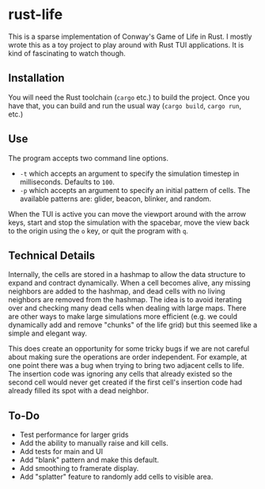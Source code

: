 # rust-life

This is a sparse implementation of Conway's Game of Life in Rust. I mostly wrote
this as a toy project to play around with Rust TUI applications. It is kind of
fascinating to watch though.

## Installation

You will need the Rust toolchain (`cargo` etc.) to build the project. Once you
have that, you can build and run the usual way (`cargo build`, `cargo run`,
etc.)

## Use

The program accepts two command line options.

- `-t` which accepts an argument to specify the simulation timestep in
  milliseconds. Defaults to `100`.
- `-p` which accepts an argument to specify an initial pattern of cells. The
  available patterns are: glider, beacon, blinker, and random.

When the TUI is active you can move the viewport around with the arrow keys,
start and stop the simulation with the spacebar, move the view back to the
origin using the `o` key, or quit the program with `q`.

## Technical Details

Internally, the cells are stored in a hashmap to allow the data structure to
expand and contract dynamically. When a cell becomes alive, any missing
neighbors are added to the hashmap, and dead cells with no living neighbors are
removed from the hashmap. The idea is to avoid iterating over and checking many
dead cells when dealing with large maps. There are other ways to make large
simulations more efficient (e.g. we could dynamically add and remove "chunks" of
the life grid) but this seemed like a simple and elegant way.

This does create an opportunity for some tricky bugs if we are not careful about
making sure the operations are order independent. For example, at one point
there was a bug when trying to bring two adjacent cells to life. The insertion
code was ignoring any cells that already existed so the second cell would never
get created if the first cell's insertion code had already filled its spot with
a dead neighbor.

## To-Do

- Test performance for larger grids
- Add the ability to manually raise and kill cells.
- Add tests for main and UI
- Add "blank" pattern and make this default.
- Add smoothing to framerate display.
- Add "splatter" feature to randomly add cells to visible area.

